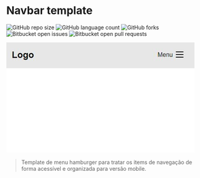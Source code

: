 # Navbar template

![GitHub repo size](https://img.shields.io/github/repo-size/damasioCode/navbar-template?style=for-the-badge)
![GitHub language count](https://img.shields.io/github/languages/count/damasioCode/navbar-template?style=for-the-badge)
![GitHub forks](https://img.shields.io/github/forks/damasioCode/navbar-template?style=for-the-badge)
![Bitbucket open issues](https://img.shields.io/bitbucket/issues/damasioCode/navbar-template?style=for-the-badge)
![Bitbucket open pull requests](https://img.shields.io/bitbucket/pr-raw/damasioCode/navbar-template?style=for-the-badge)

<img src="exemplo.JPG" alt="exemplo imagem">

>Template de menu hamburger para tratar os items de navegação de forma acessível e organizada para versão mobile.
